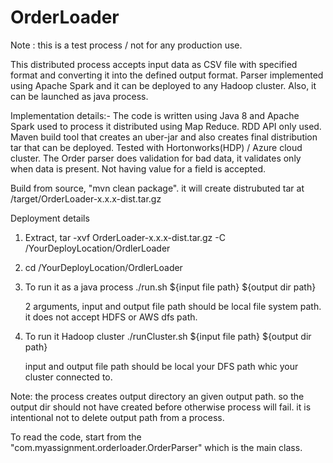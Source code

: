 # OrderLoader

Note : this is a test process / not for any production use.

This distributed process accepts input data as CSV file with specified format and converting it into the defined output format. Parser implemented using Apache Spark and it can be deployed to any Hadoop cluster. Also, it can be launched as java process.

Implementation details:-
  The code is written using Java 8 and Apache Spark used to process it distributed using Map Reduce. RDD API only used.
  Maven build tool that creates an uber-jar and also creates final distribution tar that can be deployed.
  Tested with Hortonworks(HDP) / Azure cloud cluster.
  The Order parser does validation for bad data, it validates only when data is present. Not having value for a field is   accepted.
  
 
Build from source, "mvn clean package". it will create distrubuted tar at /target/OrderLoader-x.x.x-dist.tar.gz 
    
Deployment details

1) Extract, tar -xvf OrderLoader-x.x.x-dist.tar.gz -C /YourDeployLocation/OrdlerLoader

2) cd /YourDeployLocation/OrdlerLoader

3) To run it as a java process
   ./run.sh  ${input file path} ${output dir path}
   
   2 arguments, input and output file path should be local file system path. it does not accept HDFS or AWS dfs path.
   
4) To run it Hadoop cluster
   ./runCluster.sh  ${input file path} ${output dir path} 
   
   input and output file path should be local your DFS path whic your cluster connected to.
   
Note: the process creates output directory an given output path. so the output dir should not have created before otherwise process will fail. it is intentional not to delete output path from a process.


To read the code, start from the "com.myassignment.orderloader.OrderParser" which is the main class.
